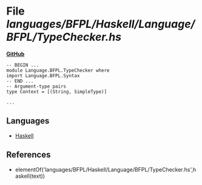 # File _languages/BFPL/Haskell/Language/BFPL/TypeChecker.hs_
**[GitHub](https://github.com/softlang/yas/blob/master/languages/BFPL/Haskell/Language/BFPL/TypeChecker.hs)**
```
-- BEGIN ...
module Language.BFPL.TypeChecker where
import Language.BFPL.Syntax
-- END ...
-- Argument-type pairs
type Context = [(String, SimpleType)]

...
```

## Languages
* [Haskell](../languages/Haskell.md)

## References
* elementOf('languages/BFPL/Haskell/Language/BFPL/TypeChecker.hs',haskell(text))
